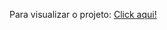 Para visualizar o projeto:  <a href="https://thiagoquetz.github.io/projeto2-javascript-treino">Click aqui!</a>
